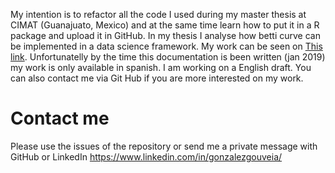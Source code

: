 

My intention is to refactor all the code I used during my master thesis at CIMAT (Guanajuato, Mexico) and at the same time learn how to put it in a R package and upload it in GitHub. In my thesis I analyse how betti curve can be implemented in a data science framework. My work can be seen on [This link](https://gonzalezgouveia.github.io/documents/TesisMaestriaRafael.pdf). Unfortunatelly by the time this documentation is been written (jan 2019) my work is only available in spanish. I am working on a English draft. You can also contact me via Git Hub if you are more interested on my work.


# Contact me

Please use the issues of the repository or send me a private message with GitHub or LinkedIn <https://www.linkedin.com/in/gonzalezgouveia/>
